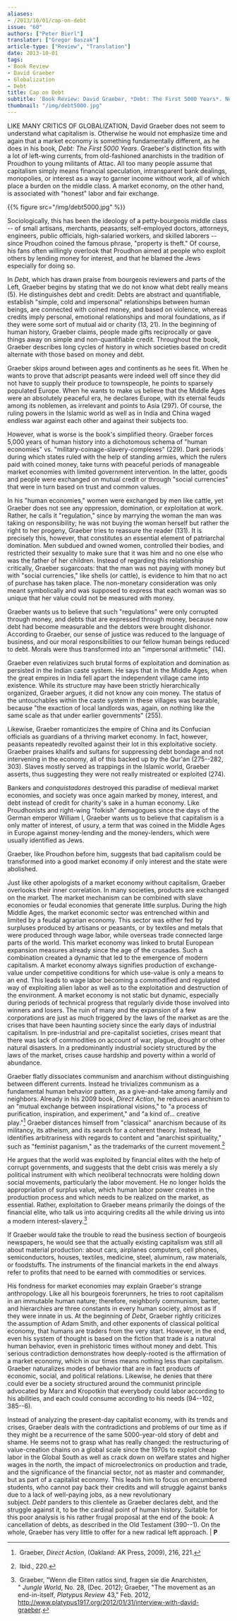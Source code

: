```yaml
---
aliases:
- /2013/10/01/cap-on-debt
issue: "60"
authors: ["Peter Bierl"]
translator: ["Gregor Baszak"]
article-type: ["Review", "Translation"]
date: 2013-10-01
tags:
- Book Review
- David Graeber
- Globalization
- Debt
title: Cap on Debt
subtitle: 'Book Review: David Graeber, *Debt: The First 5000 Years*. New York: Melville House, 2012.'
thumbnail: "/img/debt5000.jpg"
---
```


LIKE MANY CRITICS OF GLOBALIZATION, David Graeber does not seem to understand what capitalism is. Otherwise he would not emphasize time and again that a market economy is something fundamentally different, as he does in his book, *Debt: The First 5000 Years*. Graeber's distinction fits with a lot of left-wing currents, from old-fashioned anarchists in the tradition of Proudhon to young militants of Attac. All too many people assume that capitalism simply means financial speculation, intransparent bank dealings, monopolies, or interest as a way to garner income without work, all of which place a burden on the middle class. A market economy, on the other hand, is associated with "honest" labor and fair exchange.

{{% figure src="/img/debt5000.jpg" %}}

Sociologically, this has been the ideology of a petty-bourgeois middle class -- of small artisans, merchants, peasants, self-employed doctors, attorneys, engineers, public officials, high-salaried workers, and skilled laborers -- since Proudhon coined the famous phrase, "property is theft." Of course, his fans often willingly overlook that Proudhon aimed at people who exploit others by lending money for interest, and that he blamed the Jews especially for doing so.

In *Debt*, which has drawn praise from bourgeois reviewers and parts of the Left, Graeber begins by stating that we do not know what debt really means (5). He distinguishes debt and credit: Debts are abstract and quantifiable, establish "simple, cold and impersonal" relationships between human beings, are connected with coined money, and based on violence, whereas credits imply personal, emotional relationships and moral foundations, as if they were some sort of mutual aid or charity (13, 21). In the beginning of human history, Graeber claims, people made gifts reciprocally or gave things away on simple and non-quantifiable credit. Throughout the book, Graeber describes long cycles of history in which societies based on credit alternate with those based on money and debt.

Graeber skips around between ages and continents as he sees fit. When he wants to prove that adscript peasants were indeed well off since they did not have to supply their produce to townspeople, he points to sparsely populated Europe. When he wants to make us believe that the Middle Ages were an absolutely peaceful era, he declares Europe, with its eternal feuds among its noblemen, as irrelevant and points to Asia (297). Of course, the ruling powers in the Islamic world as well as in India and China waged endless war against each other and against their subjects too.

However, what is worse is the book's simplified theory. Graeber forces 5,000 years of human history into a dichotomous schema of "human economies" vs. "military-coinage-slavery-complexes" (229). Dark periods during which states ruled with the help of standing armies, which the rulers paid with coined money, take turns with peaceful periods of manageable market economies with limited government intervention. In the latter, goods and people were exchanged on mutual credit or through "social currencies" that were in turn based on trust and common values.

In his "human economies," women were exchanged by men like cattle, yet Graeber does not see any oppression, domination, or exploitation at work. Rather, he calls it "regulation," since by marrying the woman the man was taking on responsibility; he was not buying the woman herself but rather the right to her progeny, Graeber tries to reassure the reader (131). It is precisely this, however, that constitutes an essential element of patriarchal domination. Men subdued and owned women, controlled their bodies, and restricted their sexuality to make sure that it was him and no one else who was the father of her children. Instead of regarding this relationship critically, Graeber sugarcoats: that the man was not paying with money but with "social currencies," like shells (or cattle), is evidence to him that no act of purchase has taken place. The non-monetary consideration was only meant symbolically and was supposed to express that each woman was so unique that her value could not be measured with money.

Graeber wants us to believe that such "regulations" were only corrupted through money, and debts that are expressed through money, because now debt had become measurable and the debtors were brought dishonor. According to Graeber, our sense of justice was reduced to the language of business, and our moral responsibilities to our fellow human beings reduced to debt. Morals were thus transformed into an "impersonal arithmetic" (14).

Graeber even relativizes such brutal forms of exploitation and domination as persisted in the Indian caste system. He says that in the Middle Ages, when the great empires in India fell apart the independent village came into existence. While its structure may have been strictly hierarchically organized, Graeber argues, it did not know any coin money. The status of the untouchables within the caste system in these villages was bearable, because "the exaction of local landlords was, again, on nothing like the same scale as that under earlier governments" (255).

Likewise, Graeber romanticizes the empire of China and its Confucian officials as guardians of a thriving market economy. In fact, however, peasants repeatedly revolted against their lot in this exploitative society. Graeber praises khalifs and sultans for suppressing debt bondage and not intervening in the economy, all of this backed up by the Qur'an (275--282, 303). Slaves mostly served as trappings in the Islamic world, Graeber asserts, thus suggesting they were not really mistreated or exploited (274).

Bankers and *conquistadores* destroyed this paradise of medieval market economies, and society was once again marked by money, interest, and debt instead of credit for charity's sake in a human economy. Like Proudhonists and right-wing "folkish" demagogues since the days of the German emperor William I, Graeber wants us to believe that capitalism is a only matter of interest, of usury, a term that was coined in the Middle Ages in Europe against money-lending and the money-lenders, which were usually identified as Jews.

Graeber, like Proudhon before him, suggests that bad capitalism could be transformed into a good market economy if only interest and the state were abolished.

Just like other apologists of a market economy without capitalism, Graeber overlooks their inner correlation. In many societies, products are exchanged on the market. The market mechanism can be combined with slave economies or feudal economies that generate little surplus. During the high Middle Ages, the market economic sector was entrenched within and limited by a feudal agrarian economy. This sector was either fed by surpluses produced by artisans or peasants, or by textiles and metals that were produced through wage labor, while overseas trade connected large parts of the world. This market economy was linked to brutal European expansion measures already since the age of the crusades. Such a combination created a dynamic that led to the emergence of modern capitalism. A market economy always signifies production of exchange-value under competitive conditions for which use-value is only a means to an end. This leads to wage labor becoming a commodified and regulated way of exploiting alien labor as well as to the exploitation and destruction of the environment. A market economy is not static but dynamic, especially during periods of technical progress that regularly divide those involved into winners and losers. The ruin of many and the expansion of a few corporations are just as much triggered by the laws of the market as are the crises that have been haunting society since the early days of industrial capitalism. In pre-industrial and pre-capitalist societies, crises meant that there was lack of commodities on account of war, plague, drought or other natural disasters. In a predominantly industrial society structured by the laws of the market, crises cause hardship and poverty within a world of abundance.

Graeber flatly dissociates communism and anarchism without distinguishing between different currents. Instead he trivializes communism as a fundamental human behavior pattern, as a give-and-take among family and neighbors. Already in his 2009 book, *Direct Action*, he reduces anarchism to an "mutual exchange between inspirational visions," to "a process of purification, inspiration, and experiment," and "a kind of... creative play."[^1] Graeber distances himself from "classical" anarchism because of its militancy, its atheism, and its search for a coherent theory. Instead, he identifies arbitrariness with regards to content and "anarchist spirituality," such as "feminist paganism," as the trademarks of the current movement.[^2]

He argues that the world was exploited by financial elites with the help of corrupt governments, and suggests that the debt crisis was merely a sly political instrument with which neoliberal technocrats were holding down social movements, particularly the labor movement. He no longer holds the appropriation of surplus value, which human labor power creates in the production process and which needs to be realized on the market, as essential. Rather, exploitation to Graeber means primarily the doings of the financial elite, who talk us into acquiring credits all the while driving us into a modern interest-slavery.[^3]

If Graeber would take the trouble to read the business section of bourgeois newspapers, he would see that the actually existing capitalism was still all about material production: about cars, airplanes computers, cell phones, semiconductors, houses, textiles, medicine, steel, aluminum, raw materials, or foodstuffs. The instruments of the financial markets in the end always refer to profits that need to be earned with commodities or services.

His fondness for market economies may explain Graeber's strange anthropology. Like all his bourgeois forerunners, he tries to root capitalism in an immutable human nature; therefore, neighborly communism, barter, and hierarchies are three constants in every human society, almost as if they were innate in us. At the beginning of *Debt*, Graeber rightly criticizes the assumption of Adam Smith, and other exponents of classical political economy, that humans are traders from the very start. However, in the end, even his system of thought is based on the fiction that trade is a natural human behavior, even in prehistoric times without money and debt. This serious contradiction demonstrates how deeply-rooted is the affirmation of a market economy, which in our times means nothing less than capitalism. Graeber naturalizes modes of behavior that are in fact products of economic, social, and political relations. Likewise, he denies that there could ever be a society structured around the communist principle advocated by Marx and Kropotkin that everybody could labor according to his abilities, and each could consume according to his needs (94--102, 385--6).

Instead of analyzing the present-day capitalist economy, with its trends and crises, Graeber deals with the contradictions and problems of our time as if they might be a recurrence of the same 5000-year-old story of debt and shame. He seems not to grasp what has really changed: the restructuring of value-creation chains on a global scale since the 1970s to exploit cheap labor in the Global South as well as crack down on welfare states and higher wages in the north, the impact of microelectronics on production and trade, and the significance of the financial sector, not as master and commander, but as part of a capitalist economy. This leads him to focus on encumbered students, who cannot pay back their credits and will struggle against banks due to a lack of well-paying jobs, as a new revolutionary subject. *Debt* panders to this clientele as Graeber declares debt, and the struggle against it, to be the cardinal point of human history. Suitable for this poor analysis is his rather frugal proposal at the end of the book: A cancellation of debts, as described in the Old Testament (390--1). On the whole, Graeber has very little to offer for a new radical left approach. | **P**

[^1]: Graeber, *Direct Action*, (Oakland: AK Press, 2009), 216, 221.

[^2]: Ibid., 220.

[^3]: Graeber, "Wenn die Eliten ratlos sind, fragen sie die Anarchisten, " *Jungle World*, No. 28, (Dec. 2012); Graeber, "The movement as an end-in-itself, *Platypus Review* 43," Feb. 2012, <http://www.platypus1917.org/2012/01/31/interview-with-david-graeber>.
